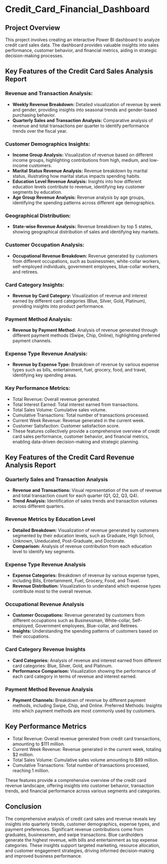 # Credit_Card_Financial_Dashboard
## Project Overview
This project involves creating an interactive Power BI dashboard to analyze credit card sales data. The dashboard provides valuable insights into sales performance, customer behavior, and financial metrics, aiding in strategic decision-making processes.

## Key Features of the Credit Card Sales Analysis Report
### Revenue and Transaction Analysis:

* **Weekly Revenue Breakdown:**   Detailed visualization of revenue by week and gender, providing insights into seasonal trends and gender-based purchasing behavior.
* **Quarterly Sales and Transaction Analysis:** Comparative analysis of revenue and total transactions per quarter to identify performance trends over the fiscal year.
### Customer Demographics Insights:

* **Income Group Analysis:** Visualization of revenue based on different income groups, highlighting contributions from high, medium, and low-income customers.
* **Marital Status Revenue Analysis:** Revenue breakdown by marital status, illustrating how marital status impacts spending habits.
* **Education Level Revenue Analysis:** Insights into how different education levels contribute to revenue, identifying key customer segments by education.
* **Age Group Revenue Analysis:** Revenue analysis by age groups, identifying the spending patterns across different age demographics.
### Geographical Distribution:

* **State-wise Revenue Analysis:** Revenue breakdown by top 5 states, showing geographical distribution of sales and identifying key markets.
### Customer Occupation Analysis:

* **Occupational Revenue Breakdown:** Revenue generated by customers from different occupations, such as businessmen, white-collar workers, self-employed individuals, government employees, blue-collar workers, and retirees.
### Card Category Insights:

* **Revenue by Card Category:** Visualization of revenue and interest earned by different card categories (Blue, Silver, Gold, Platinum), providing insights into product performance.
### Payment Method Analysis:

* **Revenue by Payment Method:** Analysis of revenue generated through different payment methods (Swipe, Chip, Online), highlighting preferred payment channels.
### Expense Type Revenue Analysis:

* **Revenue by Expense Type:** Breakdown of revenue by various expense types such as bills, entertainment, fuel, grocery, food, and travel, identifying key spending areas.
### Key Performance Metrics:

* Total Revenue: Overall revenue generated.
* Total Interest Earned: Total interest earned from transactions.
* Total Sales Volume: Cumulative sales volume.
* Cumulative Transactions: Total number of transactions processed.
* Current Week Revenue: Revenue generated in the current week.
* Customer Satisfaction: Customer satisfaction score.
* These features collectively provide a comprehensive overview of credit card sales performance, customer behavior, and financial metrics, enabling data-driven decision-making and strategic planning.

## Key Features of the Credit Card Revenue Analysis Report
### Quarterly Sales and Transaction Analysis

* **Revenue and Transactions:** Visual representation of the sum of revenue and total transaction count for each quarter (Q1, Q2, Q3, Q4).
* **Trend Analysis:** Identification of sales trends and transaction volumes across different quarters.
### Revenue Metrics by Education Level

* **Detailed Breakdown:** Visualization of revenue generated by customers segmented by their education levels, such as Graduate, High School, Unknown, Uneducated, Post-Graduate, and Doctorate.
* **Comparison:** Analysis of revenue contribution from each education level to identify key segments.
### Expense Type Revenue Analysis

* **Expense Categories:** Breakdown of revenue by various expense types, including Bills, Entertainment, Fuel, Grocery, Food, and Travel.
* **Revenue Distribution:** Visualization to understand which expense types contribute most to the overall revenue.
### Occupational Revenue Analysis

* **Customer Occupations:** Revenue generated by customers from different occupations such as Businessman, White-collar, Self-employed, Government employees, Blue-collar, and Retirees.
* **Insights:** Understanding the spending patterns of customers based on their occupations.
### Card Category Revenue Insights

* **Card Categories:** Analysis of revenue and interest earned from different card categories: Blue, Silver, Gold, and Platinum.
* **Performance Comparison:** Visualization showing the performance of each card category in terms of revenue and interest earned.
### Payment Method Revenue Analysis

* **Payment Channels:** Breakdown of revenue by different payment methods, including Swipe, Chip, and Online.
Preferred Methods: Insights into which payment methods are most commonly used by customers.
## Key Performance Metrics

* Total Revenue: Overall revenue generated from credit card transactions, amounting to $111 million.
* Current Week Revenue: Revenue generated in the current week, totaling $2 million.
* Total Sales Volume: Cumulative sales volume amounting to $89 million.
* Cumulative Transactions: Total number of transactions processed, reaching 1 million.

These features provide a comprehensive overview of the credit card revenue landscape, offering insights into customer behavior, transaction trends, and financial performance across various segments and categories.

## Conclusion
The comprehensive analysis of credit card sales and revenue reveals key insights into quarterly trends, customer demographics, expense types, and payment preferences. Significant revenue contributions come from graduates, businessmen, and swipe transactions. Blue cardholders generate the highest revenue, with bills and entertainment as top expense categories. These insights support targeted marketing, resource allocation, and customer engagement strategies, driving informed decision-making and improved business performance.














